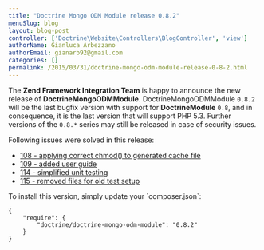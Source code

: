 ```yaml
---
title: "Doctrine Mongo ODM Module release 0.8.2"
menuSlug: blog
layout: blog-post
controller: ['Doctrine\Website\Controllers\BlogController', 'view']
authorName: Gianluca Arbezzano
authorEmail: gianarb92@gmail.com
categories: []
permalink: /2015/03/31/doctrine-mongo-odm-module-release-0-8-2.html
---
```

The **Zend Framework Integration Team** is happy to announce the new
release of **DoctrineMongoODMModule**. DoctrineMongoODMModule `0.8.2`
will be the last bugfix version with support for **DoctrineModule**
`0.8`, and in consequence, it is the last version that will support PHP
5.3. Further versions of the `0.8.*` series may still be released in
case of security issues.

Following issues were solved in this release:

-   [108 - applying correct chmod() to generated cache
    file](https://github.com/doctrine/DoctrineMongoODMModule/pull/108)
-   [109 - added user
    guide](https://github.com/doctrine/DoctrineMongoODMModule/pull/109)
-   [114 - simplified unit
    testing](https://github.com/doctrine/DoctrineMongoODMModule/pull/114)
-   [115 - removed files for old test
    setup](https://github.com/doctrine/DoctrineMongoODMModule/pull/115)

To install this version, simply update your \`composer.json\`:

~~~~ {.sourceCode .json}
{
    "require": {
        "doctrine/doctrine-mongo-odm-module": "0.8.2"
    }
}
~~~~
